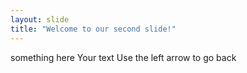 ```yaml
---
layout: slide
title: "Welcome to our second slide!"
---
```

something here Your text
Use the left arrow to go back
